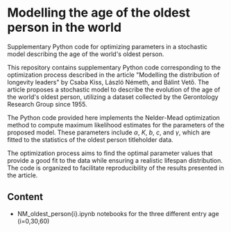 # Modelling the age of the oldest person in the world
Supplementary Python code for optimizing parameters in a stochastic model describing the age of the world's oldest person.

This repository contains supplementary Python code corresponding to the optimization process described in the article "Modelling the distribution of longevity leaders" by Csaba Kiss, László Németh, and Bálint Vető. The article proposes a stochastic model to describe the evolution of the age of the world's oldest person, utilizing a dataset collected by the Gerontology Research Group since 1955.

The Python code provided here implements the Nelder-Mead optimization method to compute maximum likelihood estimates for the parameters of the proposed model. These parameters include $\alpha$, $K$, $b$, $c$, and $\gamma$, which are fitted to the statistics of the oldest person titleholder data.

The optimization process aims to find the optimal parameter values that provide a good fit to the data while ensuring a realistic lifespan distribution. The code is organized to facilitate reproducibility of the results presented in the article.

## Content

<ul>
  <li>NM_oldest_person{i}.ipynb notebooks for the three different entry age (i=0,30,60)</li>
</ul>


